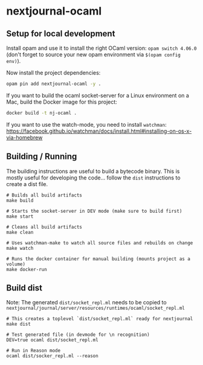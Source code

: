 # nextjournal-ocaml

## Setup for local development

Install opam and use it to install the right OCaml version: `opam
switch 4.06.0` (don't forget to source your new opam environment via
`$(opam config env)`).

Now install the project dependencies:

```bash
opam pin add nextjournal-ocaml -y .
```

If you want to build the ocaml socket-server for a Linux environment on a Mac,
build the Docker image for this project:

```bash
docker build -t nj-ocaml .
```

If you want to use the watch-mode, you need to install `watchman`:
https://facebook.github.io/watchman/docs/install.html#installing-on-os-x-via-homebrew


## Building / Running

The building instructions are useful to build a bytecode binary.  This is
mostly useful for developing the code... follow the `dist` instructions to
create a dist file.

```
# Builds all build artifacts
make build

# Starts the socket-server in DEV mode (make sure to build first)
make start

# Cleans all build artifacts
make clean

# Uses watchman-make to watch all source files and rebuilds on change
make watch

# Runs the docker container for manual building (mounts project as a volume)
make docker-run
```
## Build dist

Note: The generated `dist/socket_repl.ml` needs to be copied to
`nextjournal/journal/server/resources/runtimes/ocaml/socket_repl.ml`

```
# This creates a toplevel `dist/socket_repl.ml` ready for nextjournal
make dist

# Test generated file (in devmode for \n recognition)
DEV=true ocaml dist/socket_repl.ml

# Run in Reason mode
ocaml dist/socker_repl.ml --reason
```
